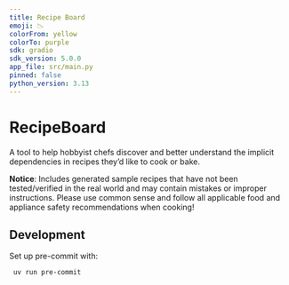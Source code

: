 ```yaml
---
title: Recipe Board
emoji: 📉
colorFrom: yellow
colorTo: purple
sdk: gradio
sdk_version: 5.0.0
app_file: src/main.py
pinned: false
python_version: 3.13
---
```

# RecipeBoard

A tool to help hobbyist chefs discover and better understand the implicit dependencies in recipes they’d like to cook or bake.

**Notice**: Includes generated sample recipes that have not been tested/verified in the real world and may contain mistakes or improper instructions. Please use common sense and follow all applicable food and appliance safety recommendations when cooking!

## Development

Set up pre-commit with:
```shell
 uv run pre-commit
```

